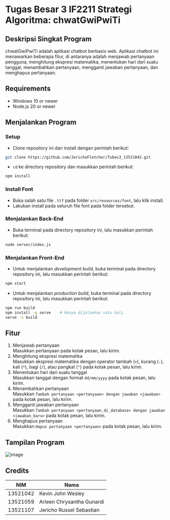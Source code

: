# Tugas Besar 3 IF2211 Strategi Algoritma: chwatGwiPwiTi

## Deskripsi Singkat Program
chwatGwiPwiTi adalah aplikasi chatbot berbasis web. Aplikasi chatbot ini menawarkan beberapa fitur, di antaranya adalah menjawab pertanyaan pengguna, menghitung ekspresi matematika, menentukan hari dari suatu tanggal, menambahkan pertanyaan, mengganti jawaban pertanyaan, dan menghapus pertanyaan.

## Requirements
- Windows 10 or newer
- Node.js 20 or newer

## Menjalankan Program
### Setup
- Clone repository ini dan install dengan perintah berikut:

```sh
git clone https://github.com/JerichoFletcher/Tubes3_13521042.git
```

- `cd` ke directory repository dan masukkan perintah berikut:

```sh
npm install
```

### Install Font
- Buka salah satu file `.ttf` pada folder `src/resources/font`, lalu klik install.
- Lakukan install pada seluruh file font pada folder tersebut.

### Menjalankan Back-End
- Buka terminal pada directory repository ini, lalu masukkan perintah berikut:

```sh
node server/index.js
```

### Menjalankan Front-End
- Untuk menjalankan _development build_, buka terminal pada directory repository ini, lalu masukkan perintah berikut:

```sh
npm start
```

- Untuk menjalankan _production build_, buka terminal pada directory repository ini, lalu masukkan perintah berikut:

```sh
npm run build
npm install -g serve    # Hanya dijalankan satu kali
serve -s build
```

## Fitur
1. Menjawab pertanyaan
   <br/>Masukkan pertanyaan pada kotak pesan, lalu kirim.
2. Menghitung ekspresi matematika
   <br/>Masukkan ekspresi matematika dengan operator tambah (`+`), kurang (`-`), kali (`*`), bagi (`/`), atau pangkat (`^`) pada kotak pesan, lalu kirim. 
3. Menentukan hari dari suatu tanggal
   <br/>Masukkan tanggal dengan format `dd/mm/yyyy` pada kotak pesan, lalu kirim.
4. Menambahkan pertanyaan
   <br/>Masukkan `Tambah pertanyaan <pertanyaan> dengan jawaban <jawaban>` pada kotak pesan, lalu kirim.
5. Mengganti jawaban pertanyaan
   <br/>Masukkan `Tambah pertanyaan <pertanyaan_di_database> dengan jawaban <jawaban_baru>` pada kotak pesan, lalu kirim.
6. Menghapus pertanyaan
   <br/>Masukkan `Hapus pertanyaan <pertanyaan>` pada kotak pesan, lalu kirim.

## Tampilan Program
![image](https://user-images.githubusercontent.com/89202471/236498645-3d91b4c0-9335-4f50-80ba-d961f5878e6f.png)

## Credits
| NIM      | Nama                       |
| -------- | ---------------------------|
| 13521042 | Kevin John Wesley          |
| 13521059 | Arleen Chrysantha Gunardi  |
| 13521107 | Jericho Russel Sebastian   |


